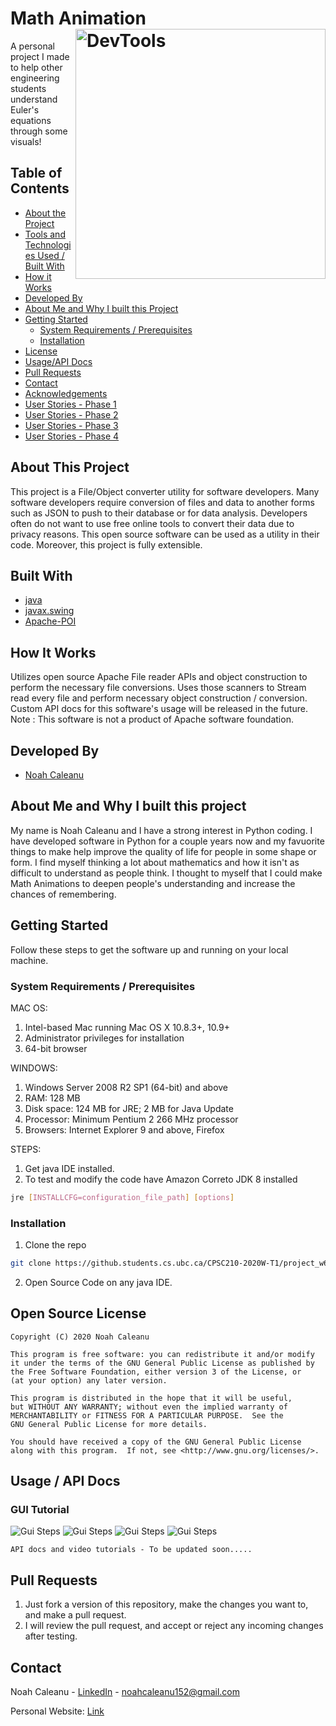# Math Animation <img align="right" alt="DevTools" src="./data/logo.png" width="400px" height="400px" >

A personal project I made to help other engineering students understand Euler's equations through some visuals!

<!-- TABLE OF CONTENTS -->
## Table of Contents

* [About the Project](#about-this-project)
* [Tools and Technologies Used / Built With](#built-with)
* [How it Works](#how-it-works)
* [Developed By](#developed-by)
* [About Me and Why I built this Project](#about-me-and-why-i-built-this-project)
* [Getting Started](#getting-started)
    * [System Requirements / Prerequisites](#system-requirements--prerequisites)
    * [Installation](#installation)
* [License](#open-source-license)
* [Usage/API Docs](#usage--api-docs)
* [Pull Requests](#pull-requests)
* [Contact](#contact)
* [Acknowledgements](#acknowledgements)
* [User Stories - Phase 1](#user-stories-for-phase-1---data-model--console-based-user-interface)
* [User Stories - Phase 2](#user-stories-for-phase-2---data-persistence)
* [User Stories - Phase 3](#user-stories-for-phase-3---graphical-user-interface-)
* [User Stories - Phase 4](#user-stories-for-phase-4---implementing-design-concepts-)

## About This Project

This project is a File/Object converter utility for software developers. 
Many software developers require conversion of files and data to another forms such as JSON
to push to their database or for data analysis. Developers often do not want to use free online
tools to convert their data due to privacy reasons. This open source software can be used as
a utility in their code. Moreover, this project is fully extensible.

## Built With
* [java](https://www.java.com/en/)
* [javax.swing](https://docs.oracle.com/javase/7/docs/api/javax/swing/package-summary.html)
* [Apache-POI](https://poi.apache.org/)

## How It Works
Utilizes open source Apache File reader APIs and object construction to perform the necessary file 
conversions. Uses those scanners to Stream read every file and perform necessary object construction / conversion.
Custom API docs for this software's usage will be released in the future.
Note : This software is not a product of Apache software foundation. 

## Developed By

- [Noah Caleanu](https://github.com/caleanunoah)

## About Me and Why I built this project

My name is Noah Caleanu and I have a strong interest in Python coding. I have developed software in Python for a couple years now and my favuorite things to make help improve the quality of life for people in some shape or form. I find myself thinking a lot about mathematics and how it isn't as difficult to understand as people think. I thought to myself that I could make Math Animations to deepen people's understanding and increase the chances of remembering. 

## Getting Started
Follow these steps to get the software up and running on your local machine.
### System Requirements / Prerequisites
MAC OS:
1. Intel-based Mac running Mac OS X 10.8.3+, 10.9+
2. Administrator privileges for installation
3. 64-bit browser

WINDOWS:
1. Windows Server 2008 R2 SP1 (64-bit) and above
2. RAM: 128 MB
3. Disk space: 124 MB for JRE; 2 MB for Java Update
4. Processor: Minimum Pentium 2 266 MHz processor
5. Browsers: Internet Explorer 9 and above, Firefox

STEPS:
1. Get java IDE installed. 
2. To test and modify the code have Amazon Correto JDK 8 installed
 
```sh
jre [INSTALLCFG=configuration_file_path] [options]
```

### Installation

1. Clone the repo
```sh
git clone https://github.students.cs.ubc.ca/CPSC210-2020W-T1/project_w6y2b.git
```

2. Open Source Code on any java IDE.


## Open Source License

```
Copyright (C) 2020 Noah Caleanu

This program is free software: you can redistribute it and/or modify
it under the terms of the GNU General Public License as published by
the Free Software Foundation, either version 3 of the License, or
(at your option) any later version.

This program is distributed in the hope that it will be useful,
but WITHOUT ANY WARRANTY; without even the implied warranty of
MERCHANTABILITY or FITNESS FOR A PARTICULAR PURPOSE.  See the
GNU General Public License for more details.

You should have received a copy of the GNU General Public License
along with this program.  If not, see <http://www.gnu.org/licenses/>.
```

## Usage / API Docs

### GUI Tutorial
<img alt="Gui Steps" src="./data/img/step1.PNG" >
<img alt="Gui Steps" src="./data/img/step2.PNG" >
<img alt="Gui Steps" src="./data/img/step3.PNG" >
<img alt="Gui Steps" src="./data/img/step4.PNG" >

`API docs and video tutorials - To be updated soon.....`

## Pull Requests

1. Just fork a version of this repository, make the changes you want to, and make a pull request.
2. I will review the pull request, and accept or reject any incoming changes after testing.

## Contact

Noah Caleanu - [LinkedIn](https://www.linkedin.com/in/noah-caleanu/) - noahcaleanu152@gmail.com

Personal Website: [Link](https://noah-caleanu.ca/)






